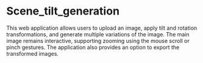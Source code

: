# Scene_tilt_generation
This web application allows users to upload an image, apply tilt and rotation transformations, and generate multiple variations of the image. The main image remains interactive, supporting zooming using the mouse scroll or pinch gestures. The application also provides an option to export the transformed images.
